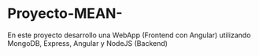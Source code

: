 # Proyecto-MEAN-
En este proyecto desarrollo una WebApp (Frontend con Angular) utilizando MongoDB, Express, Angular y NodeJS  (Backend)
